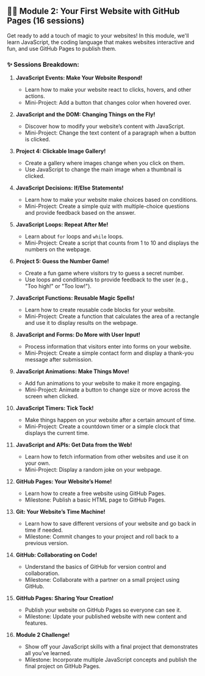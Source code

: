 ## 🧙‍♂️ Module 2: Your First Website with GitHub Pages (16 sessions)

Get ready to add a touch of magic to your websites! In this module, we'll learn JavaScript, the coding language that makes websites interactive and fun, and use GitHub Pages to publish them.

### ✨ Sessions Breakdown:

1. **JavaScript Events: Make Your Website Respond!**
    * Learn how to make your website react to clicks, hovers, and other actions.
    * Mini-Project: Add a button that changes color when hovered over.

2. **JavaScript and the DOM: Changing Things on the Fly!**
    * Discover how to modify your website’s content with JavaScript.
    * Mini-Project: Change the text content of a paragraph when a button is clicked.

3. **Project 4: Clickable Image Gallery!**
    * Create a gallery where images change when you click on them.
    * Use JavaScript to change the main image when a thumbnail is clicked.

4. **JavaScript Decisions: If/Else Statements!**
    * Learn how to make your website make choices based on conditions.
    * Mini-Project: Create a simple quiz with multiple-choice questions and provide feedback based on the answer.

5. **JavaScript Loops: Repeat After Me!**
    * Learn about `for` loops and `while` loops.
    * Mini-Project: Create a script that counts from 1 to 10 and displays the numbers on the webpage.

6. **Project 5: Guess the Number Game!**
    * Create a fun game where visitors try to guess a secret number.
    * Use loops and conditionals to provide feedback to the user (e.g., "Too high!" or "Too low!").

7. **JavaScript Functions: Reusable Magic Spells!**
    * Learn how to create reusable code blocks for your website.
    * Mini-Project: Create a function that calculates the area of a rectangle and use it to display results on the webpage.

8. **JavaScript and Forms: Do More with User Input!**
    * Process information that visitors enter into forms on your website.
    * Mini-Project: Create a simple contact form and display a thank-you message after submission.

9. **JavaScript Animations: Make Things Move!**
    * Add fun animations to your website to make it more engaging.
    * Mini-Project: Animate a button to change size or move across the screen when clicked.

10. **JavaScript Timers: Tick Tock!**
    * Make things happen on your website after a certain amount of time.
    * Mini-Project: Create a countdown timer or a simple clock that displays the current time.

11. **JavaScript and APIs: Get Data from the Web!**
    * Learn how to fetch information from other websites and use it on your own.
    * Mini-Project: Display a random joke on your webpage.

12. **GitHub Pages: Your Website’s Home!**
    * Learn how to create a free website using GitHub Pages.
    * Milestone: Publish a basic HTML page to GitHub Pages.

13. **Git: Your Website’s Time Machine!**
    * Learn how to save different versions of your website and go back in time if needed.
    * Milestone: Commit changes to your project and roll back to a previous version.

14. **GitHub: Collaborating on Code!**
    * Understand the basics of GitHub for version control and collaboration.
    * Milestone: Collaborate with a partner on a small project using GitHub.

15. **GitHub Pages: Sharing Your Creation!**
    * Publish your website on GitHub Pages so everyone can see it.
    * Milestone: Update your published website with new content and features.

16. **Module 2 Challenge!**
    * Show off your JavaScript skills with a final project that demonstrates all you’ve learned.
    * Milestone: Incorporate multiple JavaScript concepts and publish the final project on GitHub Pages.
